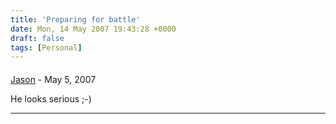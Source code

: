 ```yaml
---
title: 'Preparing for battle'
date: Mon, 14 May 2007 19:43:28 +0000
draft: false
tags: [Personal]
---
```



#### 
[Jason](http://glutt.com "jlc@glutt.com") - <time datetime="2007-05-18 02:36:20">May 5, 2007</time>

He looks serious ;-)
<hr />
